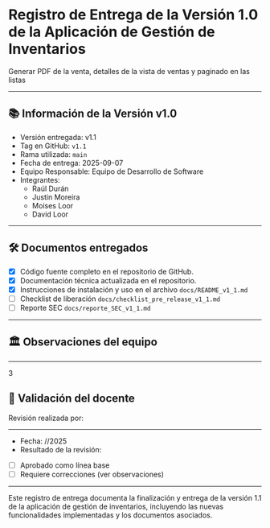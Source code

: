 # Registro de Entrega de la Versión 1.0 de la Aplicación de Gestión de Inventarios

Generar PDF de la venta, detalles de la vista de ventas y paginado en las listas

---

## 📚 Información de la Versión v1.0

* Versión entregada: v1.1
* Tag en GitHub: `v1.1`
* Rama utilizada: `main`
* Fecha de entrega: 2025-09-07
* Equipo Responsable: Equipo de Desarrollo de Software
* Integrantes:
  - Raúl Durán
  - Justin Moreira
  - Moises Loor
  - David Loor

---

## 🛠 Documentos entregados

- [x] Código fuente completo en el repositorio de GitHub.
- [x] Documentación técnica actualizada en el repositorio.
- [x] Instrucciones de instalación y uso en el archivo `docs/README_v1_1.md`
- [ ] Checklist de liberación `docs/checklist_pre_release_v1_1.md`
- [ ] Reporte SEC `docs/reporte_SEC_v1_1.md`
---

## 🏛️ Observaciones del equipo

---
3
## 📌 Validación del docente

Revisión realizada por:

---
- Fecha: //2025
- Resultado de la revisión:
- [ ] Aprobado como línea base
- [ ] Requiere correcciones (ver observaciones)

---

Este registro de entrega documenta la finalización y entrega de la versión 1.1 de la aplicación de gestión de inventarios, incluyendo las nuevas funcionalidades implementadas y los documentos asociados.

